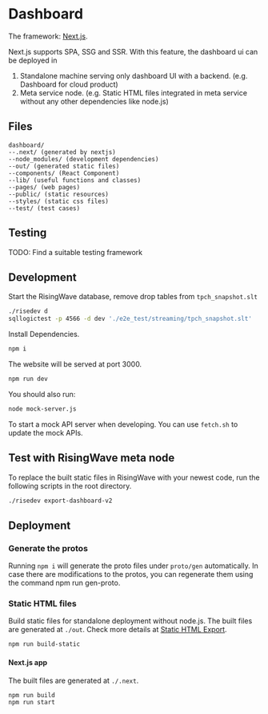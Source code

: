# Dashboard

The framework: [Next.js](https://nextjs.org).

Next.js supports SPA, SSG and SSR. With this feature, the dashboard ui can be deployed in

1. Standalone machine serving only dashboard UI with a backend. (e.g. Dashboard for cloud product)
2. Meta service node. (e.g. Static HTML files integrated in meta service without any other dependencies like node.js)

## Files

```plain
dashboard/
--.next/ (generated by nextjs)
--node_modules/ (development dependencies)
--out/ (generated static files)
--components/ (React Component)
--lib/ (useful functions and classes)
--pages/ (web pages)
--public/ (static resources)
--styles/ (static css files)
--test/ (test cases)
```

## Testing

TODO: Find a suitable testing framework

## Development

Start the RisingWave database, remove drop tables from `tpch_snapshot.slt`

```bash
./risedev d
sqllogictest -p 4566 -d dev './e2e_test/streaming/tpch_snapshot.slt'
```

Install Dependencies.

```bash
npm i
```

The website will be served at port 3000.

```bash
npm run dev
```

You should also run:

```bash
node mock-server.js
```

To start a mock API server when developing. You can use `fetch.sh` to update the mock APIs.

## Test with RisingWave meta node

To replace the built static files in RisingWave with your newest code,
run the following scripts in the root directory.

```bash
./risedev export-dashboard-v2
```

## Deployment

### Generate the protos

Running `npm i` will generate the proto files under `proto/gen` automatically. In case there are modifications to the protos, you can regenerate them using the command npm run gen-proto.

### Static HTML files

Build static files for standalone deployment without node.js. The built files are generated at `./out`.
Check more details at [Static HTML Export](https://nextjs.org/docs/advanced-features/static-html-export).

```bash
npm run build-static
```

#### Next.js app

The built files are generated at `./.next`.

```bash
npm run build
npm run start
```
